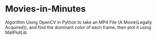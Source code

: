 # Movies-in-Minutes
Algorithm Using OpenCV in Python to take an MP4 File (A Movie(Legally Acquired)), and find the dominant color of each frame, then plot it using MatPlotLib 
